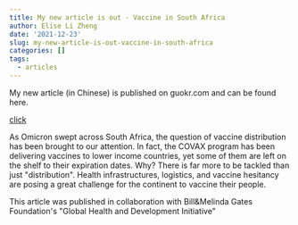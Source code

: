 ```yaml
---
title: My new article is out - Vaccine in South Africa
author: Elise Li Zheng
date: '2021-12-23'
slug: my-new-article-is-out-vaccine-in-south-africa
categories: []
tags:
  - articles
---
```




My new article (in Chinese) is published on guokr.com and can be found here.

[click](https://mp.weixin.qq.com/s/nrbFwoItKyjk6qsV-gU2tg)

As Omicron swept across South Africa, the question of vaccine distribution has been brought to our attention. In fact, the COVAX program has been delivering vaccines to lower income countries, yet some of them are left on the shelf to their expiration dates. Why? There is far more to be tackled than just "distribution". Health infrastructures, logistics, and vaccine hesitancy are posing a great challenge for the continent to vaccine their people. 

This article was published in collaboration with Bill&Melinda Gates Foundation's "Global Health and Development Initiative"

